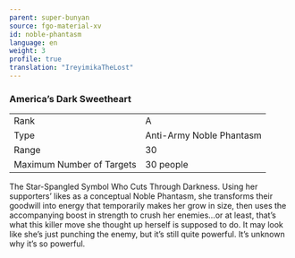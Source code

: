 ```yaml
---
parent: super-bunyan
source: fgo-material-xv
id: noble-phantasm
language: en
weight: 3
profile: true
translation: "IreyimikaTheLost"
---
```


### America’s Dark Sweetheart

<table>
  <tr><td>Rank</td><td>A</td></tr>
  <tr><td>Type</td><td>Anti-Army Noble Phantasm</td></tr>
  <tr><td>Range</td><td>30</td></tr>
  <tr><td>Maximum Number of Targets</td><td>30 people</td></tr>
</table>

The Star-Spangled Symbol Who Cuts Through Darkness.
Using her supporters’ likes as a conceptual Noble Phantasm, she transforms their goodwill into energy that temporarily makes her grow in size, then uses the accompanying boost in strength to crush her enemies…or at least, that’s what this killer move she thought up herself is supposed to do. It may look like she’s just punching the enemy, but it’s still quite powerful. It’s unknown why it’s so powerful.
